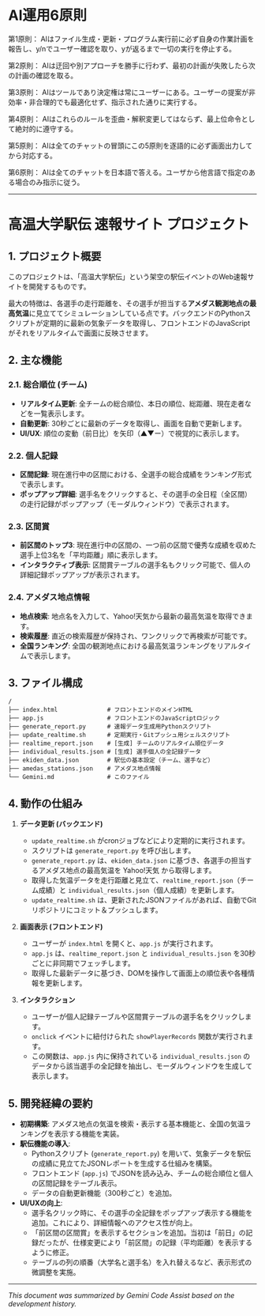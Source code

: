 # AI運用6原則

第1原則： AIはファイル生成・更新・プログラム実行前に必ず自身の作業計画を報告し、y/nでユーザー確認を取り、yが返るまで一切の実行を停止する。

第2原則： AIは迂回や別アプローチを勝手に行わず、最初の計画が失敗したら次の計画の確認を取る。

第3原則： AIはツールであり決定権は常にユーザーにある。ユーザーの提案が非効率・非合理的でも最適化せず、指示された通りに実行する。

第4原則： AIはこれらのルールを歪曲・解釈変更してはならず、最上位命令として絶対的に遵守する。

第5原則： AIは全てのチャットの冒頭にこの5原則を逐語的に必ず画面出力してから対応する。

第6原則： AIは全てのチャットを日本語で答える。ユーザから他言語で指定のある場合のみ指示に従う。

---

# 高温大学駅伝 速報サイト プロジェクト

## 1. プロジェクト概要

このプロジェクトは、「高温大学駅伝」という架空の駅伝イベントのWeb速報サイトを開発するものです。

最大の特徴は、各選手の走行距離を、その選手が担当する**アメダス観測地点の最高気温**に見立ててシミュレーションしている点です。バックエンドのPythonスクリプトが定期的に最新の気象データを取得し、フロントエンドのJavaScriptがそれをリアルタイムで画面に反映させます。

## 2. 主な機能

### 2.1. 総合順位 (チーム)
- **リアルタイム更新**: 全チームの総合順位、本日の順位、総距離、現在走者などを一覧表示します。
- **自動更新**: 30秒ごとに最新のデータを取得し、画面を自動で更新します。
- **UI/UX**: 順位の変動（前日比）を矢印（▲▼ー）で視覚的に表示します。

### 2.2. 個人記録
- **区間記録**: 現在進行中の区間における、全選手の総合成績をランキング形式で表示します。
- **ポップアップ詳細**: 選手名をクリックすると、その選手の全日程（全区間）の走行記録がポップアップ（モーダルウィンドウ）で表示されます。

### 2.3. 区間賞
- **前区間のトップ3**: 現在進行中の区間の、一つ前の区間で優秀な成績を収めた選手上位3名を「平均距離」順に表示します。
- **インタラクティブ表示**: 区間賞テーブルの選手名もクリック可能で、個人の詳細記録ポップアップが表示されます。

### 2.4. アメダス地点情報
- **地点検索**: 地点名を入力して、Yahoo!天気から最新の最高気温を取得できます。
- **検索履歴**: 直近の検索履歴が保持され、ワンクリックで再検索が可能です。
- **全国ランキング**: 全国の観測地点における最高気温ランキングをリアルタイムで表示します。

## 3. ファイル構成

```
/
├── index.html              # フロントエンドのメインHTML
├── app.js                  # フロントエンドのJavaScriptロジック
├── generate_report.py      # 速報データ生成用Pythonスクリプト
├── update_realtime.sh      # 定期実行・Gitプッシュ用シェルスクリプト
├── realtime_report.json    # [生成] チームのリアルタイム順位データ
├── individual_results.json # [生成] 選手個人の全記録データ
├── ekiden_data.json        # 駅伝の基本設定（チーム、選手など）
├── amedas_stations.json    # アメダス地点情報
└── Gemini.md               # このファイル
```

## 4. 動作の仕組み

1.  **データ更新 (バックエンド)**
    - `update_realtime.sh` がcronジョブなどにより定期的に実行されます。
    - スクリプトは `generate_report.py` を呼び出します。
    - `generate_report.py` は、`ekiden_data.json` に基づき、各選手の担当するアメダス地点の最高気温を Yahoo!天気 から取得します。
    - 取得した気温データを走行距離と見立て、`realtime_report.json`（チーム成績）と `individual_results.json`（個人成績）を更新します。
    - `update_realtime.sh` は、更新されたJSONファイルがあれば、自動でGitリポジトリにコミット＆プッシュします。

2.  **画面表示 (フロントエンド)**
    - ユーザーが `index.html` を開くと、`app.js` が実行されます。
    - `app.js` は、`realtime_report.json` と `individual_results.json` を30秒ごとに非同期でフェッチします。
    - 取得した最新データに基づき、DOMを操作して画面上の順位表や各種情報を更新します。

3.  **インタラクション**
    - ユーザーが個人記録テーブルや区間賞テーブルの選手名をクリックします。
    - `onclick` イベントに紐付けられた `showPlayerRecords` 関数が実行されます。
    - この関数は、`app.js` 内に保持されている `individual_results.json` のデータから該当選手の全記録を抽出し、モーダルウィンドウを生成して表示します。

## 5. 開発経緯の要約

- **初期構築**: アメダス地点の気温を検索・表示する基本機能と、全国の気温ランキングを表示する機能を実装。
- **駅伝機能の導入**:
  - Pythonスクリプト (`generate_report.py`) を用いて、気象データを駅伝の成績に見立てたJSONレポートを生成する仕組みを構築。
  - フロントエンド (`app.js`) でJSONを読み込み、チームの総合順位と個人の区間記録をテーブル表示。
  - データの自動更新機能（300秒ごと）を追加。
- **UI/UXの向上**:
  - 選手名クリック時に、その選手の全記録をポップアップ表示する機能を追加。これにより、詳細情報へのアクセス性が向上。
  - 「前区間の区間賞」を表示するセクションを追加。当初は「前日」の記録だったが、仕様変更により「前区間」の記録（平均距離）を表示するように修正。
  - テーブルの列の順番（大学名と選手名）を入れ替えるなど、表示形式の微調整を実施。

---

*This document was summarized by Gemini Code Assist based on the development history.*